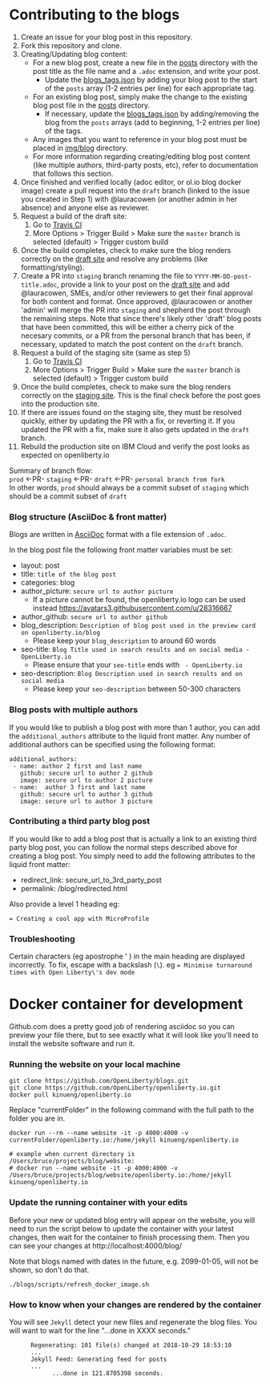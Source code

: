 # Contributing to the blogs 

1. Create an issue for your blog post in this repository.
2. Fork this repository and clone.
3. Creating/Updating blog content:
   * For a new blog post, create a new file in the [posts](./posts) directory with the post title as the file name and a `.adoc` extension, and write your post.
      * Update the [blogs_tags.json](./blog_tags.json) by adding your blog post to the start of the `posts` array (1-2 entries per line) for each appropriate tag.
   * For an existing blog post, simply make the change to the existing blog post file in the [posts](./posts) directory.
      * If necessary, update the [blogs_tags.json](./blog_tags.json) by adding/removing the blog from the `posts` arrays (add to beginning, 1-2 entries per line) of the tags.
   * Any images that you want to reference in your blog post must be placed in [img/blog](./img/blog/) directory.
   * For more information regarding creating/editing blog post content (like multiple authors, third-party posts, etc), refer to documentation that follows this section.
4. Once finished and verified locally (adoc editor, or ol.io blog docker image) create a pull request into the `draft` branch (linked to the issue you created in Step 1) with @lauracowen (or another admin in her absence) and anyone else as reviewer.
5. Request a build of the draft site:
    1. Go to [Travis CI](https://travis-ci.com/github/OpenLiberty/openliberty.io)
    2. More Options > Trigger Build > Make sure the `master` branch is selected (default) > Trigger custom build
6. Once the build completes, check to make sure the blog renders correctly on the [draft site](https://draft-openlibertyio.mybluemix.net/blog/) and resolve any problems (like formatting/styling).
7. Create a PR into `staging` branch renaming the file to `YYYY-MM-DD-post-title.adoc`, provide a link to your post on the [draft site](https://draft-openlibertyio.mybluemix.net/blog/) and add @lauracowen, SMEs, and/or other reviewers to get their final approval for both content and format.  Once approved, @lauracowen or another 'admin' will merge the PR into `staging` and shepherd the post through the remaining steps.  Note that since there's likely other 'draft' blog posts that have been committed, this will be either a cherry pick of the necesary commits, or a PR from the personal branch that has been, if necessary, updated to match the post content on the `draft` branch.
8. Request a build of the staging site (same as step 5)
    1. Go to [Travis CI](https://travis-ci.com/github/OpenLiberty/openliberty.io)
    2. More Options > Trigger Build > Make sure the `master` branch is selected (default) > Trigger custom build
9. Once the build completes, check to make sure the blog renders correctly on the [staging site](https://staging-openlibertyio.mybluemix.net/blog/).  This is the final check before the post goes into the production site.
10. If there are issues found on the staging site, they must be resolved quickly, either by updating the PR with a fix, or reverting it.  If you updated the PR with a fix, make sure it also gets updated in the `draft` branch.
11. Rebuild the production site on IBM Cloud and verify the post looks as expected on openliberty.io

Summary of branch flow:  
`prod` <-PR- `staging` <-PR- `draft` <-PR- `personal branch from fork`  
In other words, `prod` should always be a commit subset of `staging` which should be a commit subset of `draft`  
  
  
### Blog structure (AsciiDoc & front matter)
Blogs are written in [AsciiDoc](https://asciidoctor.org/docs/asciidoc-writers-guide/) format with a file extension of `.adoc`.

In the blog post file the following front matter variables must be set:
- layout: post
- title: `title of the blog post`
- categories: blog
- author_picture: `secure url to author picture`
     - If a picture cannot be found, the openliberty.io logo can be used instead https://avatars3.githubusercontent.com/u/28316667
- author_github: `secure url to author github`
- blog_description: `Description of blog post used in the preview card on openliberty.io/blog`
     - Please keep your `blog_description` to around 60 words
- seo-title: `Blog Title used in search results and on social media - OpenLiberty.io`
     - Please ensure that your `seo-title` ends with ` - OpenLiberty.io`
- seo-description: `Blog Description used in search results and on social media`
     - Please keep your `seo-description` between 50-300 characters


### Blog posts with multiple authors

If you would like to publish a blog post with more than 1 author, you can add the ```additional_authors``` attribute to the liquid front matter. Any number of additional authors can be specified using the following format:
```
additional_authors: 
 - name: author 2 first and last name
   github: secure url to author 2 github
   image: secure url to author 2 picture
 - name:  author 3 first and last name
   github: secure url to author 3 github
   image: secure url to author 3 picture
```

### Contributing a third party blog post

If you would like to add a blog post that is actually a link to an existing third party blog post, you can follow the normal steps described above for creating a blog post. You simply need to add the following attributes to the liquid front matter: 
- redirect_link: secure_url_to_3rd_party_post
- permalink: /blog/redirected.html

Also provide a level 1 heading eg:

`= Creating a cool app with MicroProfile`

### Troubleshooting

Certain characters (eg apostrophe ' ) in the main heading are displayed incorrectly. To fix, escape with a backslash (`\`).
eg `= Minimise turnaround times with Open Liberty\'s dev mode`

# Docker container for development

Github.com does a pretty good job of rendering asciidoc so you can preview your file there, but to see exactly what it will
look like you'll need to install the website software and run it. 

### Running the website on your local machine
```
git clone https://github.com/OpenLiberty/blogs.git
git clone https://github.com/OpenLiberty/openliberty.io.git
docker pull kinueng/openliberty.io
```
Replace "currentFolder" in the following command with the full path to the folder you are in. 
```
docker run --rm --name website -it -p 4000:4000 -v currentFolder/openliberty.io:/home/jekyll kinueng/openliberty.io

# example when current directory is /Users/bruce/projects/blog/website:
# docker run --name website -it -p 4000:4000 -v /Users/bruce/projects/blog/website/openliberty.io:/home/jekyll kinueng/openliberty.io
```

### Update the running container with your edits
Before your new or updated blog entry will appear on the website, you will need to run the script below to update the container with your latest changes, then wait for the container to finish processing them.  Then you can see your changes at http://localhost:4000/blog/

Note that blogs named with dates in the future, e.g. 2099-01-05, will not be shown, so don't do that. 

```
./blogs/scripts/refresh_docker_image.sh
```

### How to know when your changes are rendered by the container
You will see `Jekyll` detect your new files and regenerate the blog files.  You will want to wait for the line "...done in XXXX seconds."

```
      Regenerating: 101 file(s) changed at 2018-10-29 18:53:10
      ...
      Jekyll Feed: Generating feed for posts
      ...
            ...done in 121.8705398 seconds.
```



